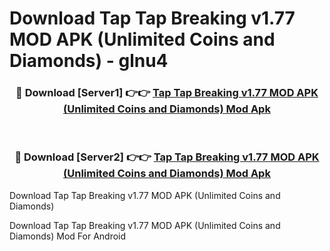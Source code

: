 # Download Tap Tap Breaking v1.77 MOD APK (Unlimited Coins and Diamonds) - glnu4


<div align="center">
<h3>🔴 Download [Server1] 👉👉 <a href="https://apk-comot.site?title=Tap_Tap_Breaking_v1.77_MOD_APK_(Unlimited_Coins_and_Diamonds)">Tap Tap Breaking v1.77 MOD APK (Unlimited Coins and Diamonds) Mod Apk</a></h3><br>
<h3>🔴 Download [Server2] 👉👉 <a href="https://apk-comot.site?title=Tap_Tap_Breaking_v1.77_MOD_APK_(Unlimited_Coins_and_Diamonds)">Tap Tap Breaking v1.77 MOD APK (Unlimited Coins and Diamonds) Mod Apk</a></h3>
</div>



Download Tap Tap Breaking v1.77 MOD APK (Unlimited Coins and Diamonds) 

Download Tap Tap Breaking v1.77 MOD APK (Unlimited Coins and Diamonds) Mod For Android